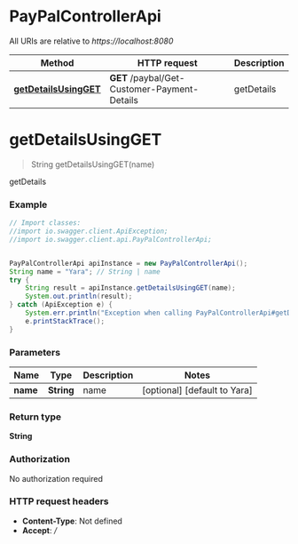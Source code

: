 # PayPalControllerApi

All URIs are relative to *https://localhost:8080*

Method | HTTP request | Description
------------- | ------------- | -------------
[**getDetailsUsingGET**](PayPalControllerApi.md#getDetailsUsingGET) | **GET** /paybal/Get-Customer-Payment-Details | getDetails


<a name="getDetailsUsingGET"></a>
# **getDetailsUsingGET**
> String getDetailsUsingGET(name)

getDetails

### Example
```java
// Import classes:
//import io.swagger.client.ApiException;
//import io.swagger.client.api.PayPalControllerApi;


PayPalControllerApi apiInstance = new PayPalControllerApi();
String name = "Yara"; // String | name
try {
    String result = apiInstance.getDetailsUsingGET(name);
    System.out.println(result);
} catch (ApiException e) {
    System.err.println("Exception when calling PayPalControllerApi#getDetailsUsingGET");
    e.printStackTrace();
}
```

### Parameters

Name | Type | Description  | Notes
------------- | ------------- | ------------- | -------------
 **name** | **String**| name | [optional] [default to Yara]

### Return type

**String**

### Authorization

No authorization required

### HTTP request headers

 - **Content-Type**: Not defined
 - **Accept**: */*

